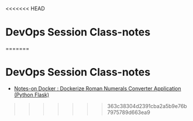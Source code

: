 <<<<<<< HEAD
# DevOps Session Class-notes

=======
# DevOps Session Class-notes

- [Notes-on Docker : Dockerize Roman Numerals Converter Application (Python Flask)](./docker/docker-image-basic-operations)

>>>>>>> 363c38304d2391cba2a5b9e76b7975789d663ea9
